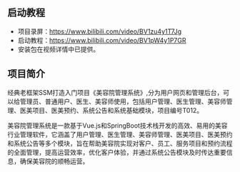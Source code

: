 ## 启动教程

- 项目录屏：https://www.bilibili.com/video/BV1zu4y1T7Jg
- 启动教程：https://www.bilibili.com/video/BV1pW4y1P7GR
- 安装包在视频详情中已提供。

## 项目简介

经典老框架SSM打造入门项目《美容院管理系统》,分为用户网页和管理后台，可以给管理员、普通用户、医生、美容师使用，包括用户管理、医生管理、美容师管理、医美项目、医美预约、系统公告和系统基础模块，项目编号T012。

美容院管理系统是一款基于Vue.js和SpringBoot技术栈开发的高效、易用的美容行业管理软件，它涵盖了用户管理、医生管理、美容师管理、医美项目、医美预约和系统公告等多个模块，旨在帮助美容院实现对客户、员工、服务项目和预约流程的全面管理，提高运营效率，优化客户体验，并通过系统公告模块及时传达重要信息，确保美容院的顺畅运营。